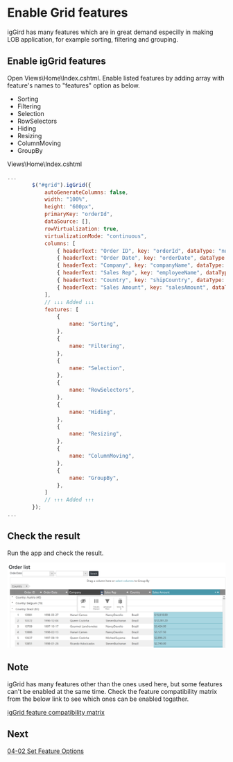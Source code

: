# Enable Grid features

igGird has many features which are in great demand especilly in making LOB application, for example sorting, filtering and grouping.

## Enable igGrid features

Open Views\\Home\\Index.cshtml. Enable listed features by adding array with feature's names to "features" option as below.

- Sorting
- Filtering
- Selection
- RowSelectors
- Hiding
- Resizing
- ColumnMoving
- GroupBy

Views\\Home\\Index.cshtml

```js
...
        $("#grid").igGrid({
            autoGenerateColumns: false,
            width: "100%",
            height: "600px",
            primaryKey: "orderId",
            dataSource: [],
            rowVirtualization: true,
            virtualizationMode: "continuous",
            columns: [
                { headerText: "Order ID", key: "orderId", dataType: "number", width: "120px" },
                { headerText: "Order Date", key: "orderDate", dataType: "date", width: "160px", format: "yyyy-MM-dd" },
                { headerText: "Company", key: "companyName", dataType: "string", width: "220px" },
                { headerText: "Sales Rep", key: "employeeName", dataType: "string", width: "160px" },
                { headerText: "Country", key: "shipCountry", dataType: "string", width: "140px" },
                { headerText: "Sales Amount", key: "salesAmount", dataType: "number", width: "150px", format: "currency" },
            ],
            // ↓↓↓ Added ↓↓↓
            features: [
                {
                    name: "Sorting",
                },
                {
                    name: "Filtering",
                },
                {
                    name: "Selection",
                },
                {
                    name: "RowSelectors",
                },
                {
                    name: "Hiding",
                },
                {
                    name: "Resizing",
                },
                {
                    name: "ColumnMoving",
                },
                {
                    name: "GroupBy",
                },
            ]
            // ↑↑↑ Added ↑↑↑
        });
...
```

## Check the result

Run the app and check the result.

![](../assets/04-01-01.png)

## Note

igGrid has many features other than the ones used here, but some features can't be enabled at the same time. Check the feature compatibility matrix from the below link to see which ones can be enabled togather.

[igGrid feature compatibility matrix](https://www.igniteui.com/help/feature-compatibility-matrix(iggrid))

## Next
[04-02 Set Feature Options](04-02-Set-Feature-Options.md)
